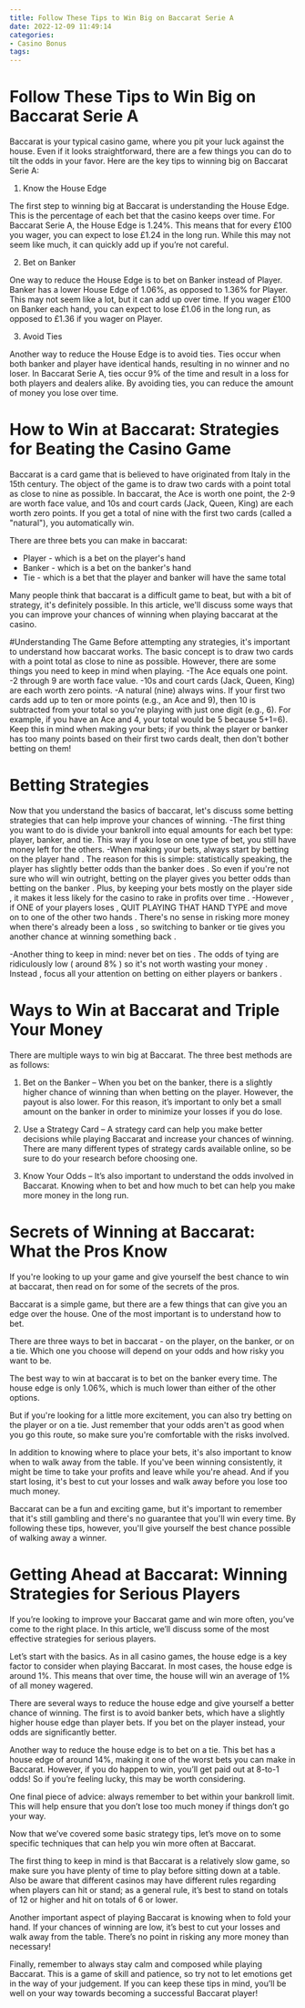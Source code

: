 ```yaml
---
title: Follow These Tips to Win Big on Baccarat Serie A 
date: 2022-12-09 11:49:14
categories:
- Casino Bonus
tags:
---
```



#  Follow These Tips to Win Big on Baccarat Serie A 

Baccarat is your typical casino game, where you pit your luck against the house. Even if it looks straightforward, there are a few things you can do to tilt the odds in your favor. Here are the key tips to winning big on Baccarat Serie A:

1) Know the House Edge

The first step to winning big at Baccarat is understanding the House Edge. This is the percentage of each bet that the casino keeps over time. For Baccarat Serie A, the House Edge is 1.24%. This means that for every £100 you wager, you can expect to lose £1.24 in the long run. While this may not seem like much, it can quickly add up if you’re not careful.

2) Bet on Banker

One way to reduce the House Edge is to bet on Banker instead of Player. Banker has a lower House Edge of 1.06%, as opposed to 1.36% for Player. This may not seem like a lot, but it can add up over time. If you wager £100 on Banker each hand, you can expect to lose £1.06 in the long run, as opposed to £1.36 if you wager on Player.

3) Avoid Ties

Another way to reduce the House Edge is to avoid ties. Ties occur when both banker and player have identical hands, resulting in no winner and no loser. In Baccarat Serie A, ties occur 9% of the time and result in a loss for both players and dealers alike. By avoiding ties, you can reduce the amount of money you lose over time.

#  How to Win at Baccarat: Strategies for Beating the Casino Game 

Baccarat is a card game that is believed to have originated from Italy in the 15th century. The object of the game is to draw two cards with a point total as close to nine as possible. In baccarat, the Ace is worth one point, the 2-9 are worth face value, and 10s and court cards (Jack, Queen, King) are each worth zero points. If you get a total of nine with the first two cards (called a "natural"), you automatically win.

There are three bets you can make in baccarat: 
- Player - which is a bet on the player's hand 
- Banker - which is a bet on the banker's hand 
- Tie - which is a bet that the player and banker will have the same total

Many people think that baccarat is a difficult game to beat, but with a bit of strategy, it's definitely possible. In this article, we'll discuss some ways that you can improve your chances of winning when playing baccarat at the casino.

#Understanding The Game 
Before attempting any strategies, it's important to understand how baccarat works. The basic concept is to draw two cards with a point total as close to nine as possible. However, there are some things you need to keep in mind when playing. 
-The Ace equals one point. 
-2 through 9 are worth face value. 
-10s and court cards (Jack, Queen, King) are each worth zero points. 
-A natural (nine) always wins. 
If your first two cards add up to ten or more points (e.g., an Ace and 9), then 10 is subtracted from your total so you're playing with just one digit (e.g., 6). For example, if you have an Ace and 4, your total would be 5 because 5+1=6). Keep this in mind when making your bets; if you think the player or banker has too many points based on their first two cards dealt, then don't bother betting on them!

# Betting Strategies 
Now that you understand the basics of baccarat, let's discuss some betting strategies that can help improve your chances of winning. 
-The first thing you want to do is divide your bankroll into equal amounts for each bet type: player, banker, and tie. This way if you lose on one type of bet, you still have money left for the others. 
-When making your bets, always start by betting on the player hand . The reason for this is simple: statistically speaking, the player has slightly better odds than the banker does . So even if you're not sure who will win outright, betting on the player gives you better odds than betting on the banker . Plus, by keeping your bets mostly on the player side , it makes it less likely for the casino to rake in profits over time . 
-However , if ONE of your players loses , QUIT PLAYING THAT HAND TYPE and move on to one of the other two hands . There's no sense in risking more money when there's already been a loss , so switching to banker or tie gives you another chance at winning something back . 

-Another thing to keep in mind: never bet on ties . The odds of tying are ridiculously low ( around 8% ) so it's not worth wasting your money . Instead , focus all your attention on betting on either players or bankers .

#  Ways to Win at Baccarat and Triple Your Money 

There are multiple ways to win big at Baccarat. The three best methods are as follows:

1. Bet on the Banker – When you bet on the banker, there is a slightly higher chance of winning than when betting on the player. However, the payout is also lower. For this reason, it’s important to only bet a small amount on the banker in order to minimize your losses if you do lose.

2. Use a Strategy Card – A strategy card can help you make better decisions while playing Baccarat and increase your chances of winning. There are many different types of strategy cards available online, so be sure to do your research before choosing one.

3. Know Your Odds – It’s also important to understand the odds involved in Baccarat. Knowing when to bet and how much to bet can help you make more money in the long run.

#  Secrets of Winning at Baccarat: What the Pros Know 

If you're looking to up your game and give yourself the best chance to win at baccarat, then read on for some of the secrets of the pros. 

Baccarat is a simple game, but there are a few things that can give you an edge over the house. One of the most important is to understand how to bet.

There are three ways to bet in baccarat - on the player, on the banker, or on a tie. Which one you choose will depend on your odds and how risky you want to be.

The best way to win at baccarat is to bet on the banker every time. The house edge is only 1.06%, which is much lower than either of the other options.

But if you're looking for a little more excitement, you can also try betting on the player or on a tie. Just remember that your odds aren't as good when you go this route, so make sure you're comfortable with the risks involved.

In addition to knowing where to place your bets, it's also important to know when to walk away from the table. If you've been winning consistently, it might be time to take your profits and leave while you're ahead. And if you start losing, it's best to cut your losses and walk away before you lose too much money.

Baccarat can be a fun and exciting game, but it's important to remember that it's still gambling and there's no guarantee that you'll win every time. By following these tips, however, you'll give yourself the best chance possible of walking away a winner.

#  Getting Ahead at Baccarat: Winning Strategies for Serious Players

If you’re looking to improve your Baccarat game and win more often, you’ve come to the right place. In this article, we’ll discuss some of the most effective strategies for serious players.

Let’s start with the basics. As in all casino games, the house edge is a key factor to consider when playing Baccarat. In most cases, the house edge is around 1%. This means that over time, the house will win an average of 1% of all money wagered.

There are several ways to reduce the house edge and give yourself a better chance of winning. The first is to avoid banker bets, which have a slightly higher house edge than player bets. If you bet on the player instead, your odds are significantly better.

Another way to reduce the house edge is to bet on a tie. This bet has a house edge of around 14%, making it one of the worst bets you can make in Baccarat. However, if you do happen to win, you’ll get paid out at 8-to-1 odds! So if you’re feeling lucky, this may be worth considering.

One final piece of advice: always remember to bet within your bankroll limit. This will help ensure that you don’t lose too much money if things don’t go your way.

Now that we’ve covered some basic strategy tips, let’s move on to some specific techniques that can help you win more often at Baccarat.

The first thing to keep in mind is that Baccarat is a relatively slow game, so make sure you have plenty of time to play before sitting down at a table. Also be aware that different casinos may have different rules regarding when players can hit or stand; as a general rule, it’s best to stand on totals of 12 or higher and hit on totals of 6 or lower.

Another important aspect of playing Baccarat is knowing when to fold your hand. If your chances of winning are low, it’s best to cut your losses and walk away from the table. There’s no point in risking any more money than necessary!

Finally, remember to always stay calm and composed while playing Baccarat. This is a game of skill and patience, so try not to let emotions get in the way of your judgement. If you can keep these tips in mind, you’ll be well on your way towards becoming a successful Baccarat player!
